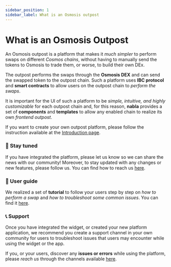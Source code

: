 ```yaml
---
sidebar_position: 1
sidebar_label: What is an Osmosis outpost
---
```

# What is an Osmosis Outpost

An Osmosis outpost is a platform that makes it *much simpler* to perform swaps
on different *Cosmos chains*, without having to manually send the tokens to 
Osmosis to trade them, or worse, to build their own DEx.

The outpost performs the swaps through the **Osmosis DEX** and can send the
swapped token to the outpost chain. Such a platform uses **IBC protocol** and
**smart contracts** to allow users on the outpost chain to *perform the swaps*.

It is important for the UI of such a platform to be *simple, intuitive, and* 
*highly customizable* for each outpost chain and, for this reason, **nabla** 
provides a set of **components** and **templates** to allow any enabled chain 
to realize its own *frontend outpost*.

If you want to create your own outpost platform, please follow the instruction
available at the [Introduction page](./user-interface-setup/introduction).

### 📡 Stay tuned 

If you have integrated the platform, please let us know so we can share the news
with our community! Moreover, to stay updated with any changes or new features,
please follow us. You can find how to reach us [here](./contact).

### 📖 User guide 
We realized a set of **tutorial** to follow your users step by step on *how to*
*perform a swap* and *how to troubleshoot some common issues*. You can find it 
[here](./user-guide/how-to-do-a-swap).

### 📞 Support 
Once you have integrated the widget, or created your new platform application, 
we recommend you create a support channel in your own community for users to 
troubleshoot issues that users may encounter while using the widget or the app.

If you, or your users, discover any **issues or errors** while using the 
platform, please *reach us* through the channels available 
[here](./contact).
